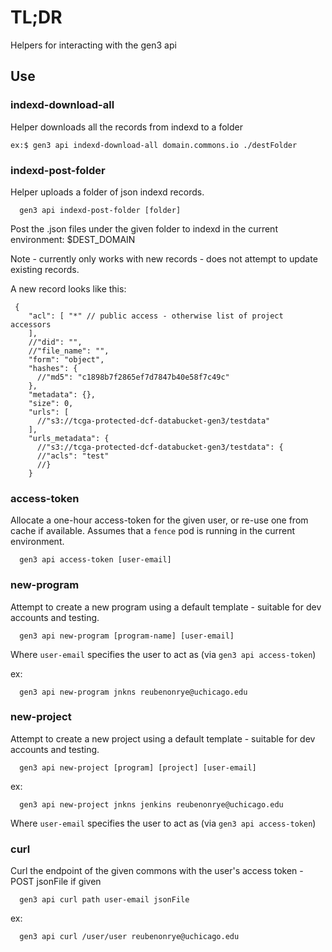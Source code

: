 # TL;DR

Helpers for interacting with the gen3 api

## Use

### indexd-download-all

Helper downloads all the records from indexd to a folder

```
ex:$ gen3 api indexd-download-all domain.commons.io ./destFolder
```

### indexd-post-folder

Helper uploads a folder of json indexd records.

```
  gen3 api indexd-post-folder [folder]
```

Post the .json files under the given folder to indexd
in the current environment: $DEST_DOMAIN

Note - currently only works with new records - does not
attempt to update existing records.

A new record looks like this:

```
 {
    "acl": [ "*" // public access - otherwise list of project accessors
    ],
    //"did": "",
    //"file_name": "",
    "form": "object",
    "hashes": {
      //"md5": "c1898b7f2865ef7d7847b40e58f7c49c"
    },
    "metadata": {},
    "size": 0,
    "urls": [
      //"s3://tcga-protected-dcf-databucket-gen3/testdata"
    ],
    "urls_metadata": {
      //"s3://tcga-protected-dcf-databucket-gen3/testdata": {
      //"acls": "test"
      //}
    }
```

### access-token

Allocate a one-hour access-token for the given user, or re-use one from cache if available.
Assumes that a `fence` pod is running in the current environment.

```
  gen3 api access-token [user-email]
```

### new-program

Attempt to create a new program using a default template -
suitable for dev accounts and testing.

```
  gen3 api new-program [program-name] [user-email]
```

Where `user-email` specifies the user to act as (via `gen3 api access-token`)

ex:
```
  gen3 api new-program jnkns reubenonrye@uchicago.edu
```

### new-project

Attempt to create a new project using a default template -
suitable for dev accounts and testing.

```
  gen3 api new-project [program] [project] [user-email]
```

ex:
```
  gen3 api new-project jnkns jenkins reubenonrye@uchicago.edu
```

Where `user-email` specifies the user to act as (via `gen3 api access-token`)

### curl

Curl the endpoint of the given commons with the user's access token - POST jsonFile if given

```
  gen3 api curl path user-email jsonFile
```

ex:
```
  gen3 api curl /user/user reubenonrye@uchicago.edu
```